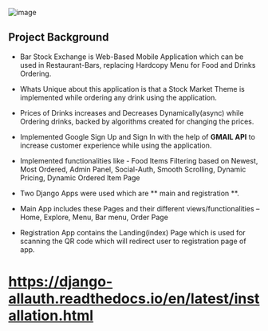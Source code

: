 ![image](https://user-images.githubusercontent.com/72696677/147384776-f1294f06-537e-4f1a-a5e8-d2985f769227.png)

## Project Background

- Bar Stock Exchange is Web-Based Mobile Application which can be used in Restaurant-Bars, replacing Hardcopy Menu for Food and Drinks Ordering.

- Whats Unique about this application is that a Stock Market Theme is implemented while ordering any drink using the application. 

- Prices of Drinks increases and Decreases Dynamically(async) while Ordering drinks, backed by algorithms created for changing the prices.

- Implemented Google Sign Up and Sign In with the help of **GMAIL API** to increase customer experience while using the application.

- Implemented functionalities like - Food Items Filtering based on Newest, Most Ordered, Admin Panel, Social-Auth, Smooth Scrolling, Dynamic Pricing, Dynamic Ordered Item Page

- Two Django Apps were used which are ** main and registration **.

- Main App includes these Pages and their different views/functionalities – Home, Explore, Menu, Bar menu, Order Page

- Registration App contains the Landing(index) Page which is used for scanning the QR code which will redirect user to registration page of app.


# https://django-allauth.readthedocs.io/en/latest/installation.html
